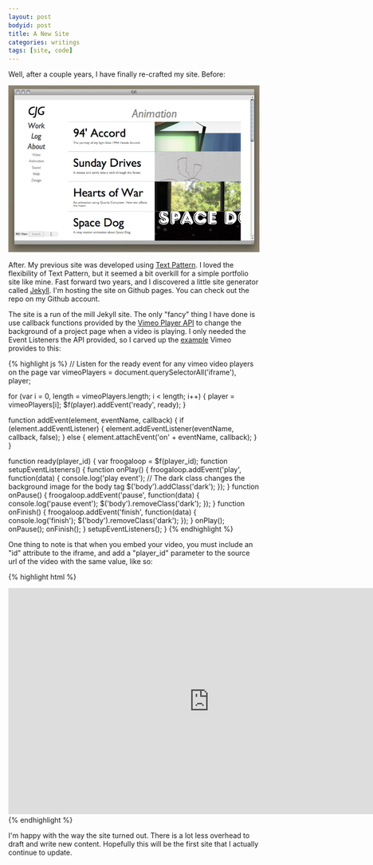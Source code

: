 ```yaml
---
layout: post
bodyid: post
title: A New Site
categories: writings
tags: [site, code]
---
```


Well, after a couple years, I have finally re-crafted my site. Before:

<img class="large" src="/img/posts/2012-12-26-new-site/old-site.jpg" alt="Old Site" />

After. My previous site was developed using <a href="http://textpattern.com/" title="TextPattern" target="_blank">Text Pattern</a>. I loved the flexibility of Text Pattern, but it seemed a bit overkill for a simple portfolio site like mine. Fast forward two years, and I discovered a little site generator called <a href="http://jekyllrb.com/" title="Jekyll" target="_blank">Jekyll</a>. I'm hosting the site on Github pages. You can check out the repo on my Github account.

The site is a run of the mill Jekyll site. The only "fancy" thing I have done is use callback functions provided by the <a href="http://vimeo.com/api/docs/player-js" title="Vimeo Player API" target="_blank">Vimeo Player API</a> to change the background of a project page when a video is playing. I only needed the Event Listeners the API provided, so I carved up the <a href="http://player.vimeo.com/playground" title="Vimeo API Example" target="_blank">example</a> Vimeo provides to this:

{% highlight js %}
// Listen for the ready event for any vimeo video players on the page
var vimeoPlayers = document.querySelectorAll('iframe'), player;

for (var i = 0, length = vimeoPlayers.length; i < length; i++) {
  player = vimeoPlayers[i];
  $f(player).addEvent('ready', ready);
}

function addEvent(element, eventName, callback) {
  if (element.addEventListener) {
    element.addEventListener(eventName, callback, false);
  }
  else {
    element.attachEvent('on' + eventName, callback);
  }
}

function ready(player_id) {
  var froogaloop = $f(player_id);
  function setupEventListeners() {
    function onPlay() {
      froogaloop.addEvent('play', function(data) {
          console.log('play event');
          // The dark class changes the background image for the body tag
          $('body').addClass('dark');
      });
    }
    function onPause() {
      froogaloop.addEvent('pause', function(data) {
          console.log('pause event');
          $('body').removeClass('dark');
      });
    }
    function onFinish() {
      froogaloop.addEvent('finish', function(data) {
          console.log('finish');
          $('body').removeClass('dark');
      });
    }
    onPlay();
    onPause();
    onFinish();
  }
  setupEventListeners();
}
{% endhighlight %}

One thing to note is that when you embed your video, you must include an "id" attribute to the iframe, and add a "player_id" parameter to the source url of the video with the same value, like so:

{% highlight html %}
<iframe class="vimeo" id="vid_1" src="http://player.vimeo.com/video/23647752?api=1&amp;player_id=vid_1&amp;title=0&amp;byline=0&amp;portrait=0" width="805" height="453" frameborder="0" webkitAllowFullScreen mozallowfullscreen allowFullScreen></iframe>
{% endhighlight %}

I'm happy with the way the site turned out. There is a lot less overhead to draft and write new content. Hopefully this will be the first site that I actually continue to update.